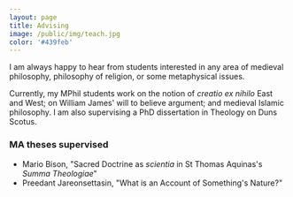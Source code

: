 ```yaml
---
layout: page
title: Advising
image: /public/img/teach.jpg
color: '#439feb'
---
```


I am always happy to hear from students interested in any area of medieval philosophy, philosophy of religion, or some metaphysical issues.

Currently, my MPhil students work on the notion of *creatio ex nihilo* East and West; on William James' will to believe argument; and medieval Islamic philosophy. I am also supervising a PhD dissertation in Theology on Duns Scotus.


### MA theses supervised

- Mario Bison, "Sacred Doctrine as *scientia* in St Thomas Aquinas's *Summa Theologiae*"
- Preedant Jareonsettasin, "What is an Account of Something's Nature?"


<!-- ### BA theses supervised -->


